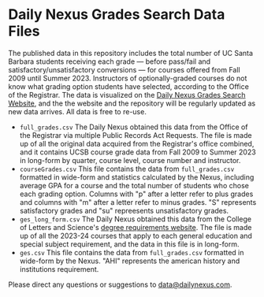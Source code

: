 # Daily Nexus Grades Search Data Files

The published data in this repository includes the total number of UC Santa Barbara students receiving each grade — before pass/fail and satisfactory/unsatisfactory conversions — for courses offered from Fall 2009 until Summer 2023. Instructors of optionally-graded courses do not know what grading option students have selected, according to the Office of the Registrar. The data is visualized on the [Daily Nexus Grades Search Website](https://dailynexus.com/interactives/grades/), and the the website and the repository will be regularly updated as new data arrives. All data is free to re-use.

- ``full_grades.csv`` The Daily Nexus obtained this data from the Office of the Registrar via multiple Public Records Act Requests. The file is made up of all the original data acquired from the Registrar's office combined, and it contains UCSB course grade data from Fall 2009 to Summer 2023 in long-form by quarter, course level, course number and instructor. 
- ``courseGrades.csv`` This file contains the data from ``full_grades.csv`` formatted in wide-form and statistics calculated by the Nexus, including average GPA for a course and the total number of students who chose each grading option. Columns with "p" after a letter refer to plus grades and columns with "m" after a letter refer to minus grades. "S" represents satisfactory grades and "su" repreesents unsatisfactory grades.
- ``ges_long_form.csv`` The Daily Nexus obtained this data from the College of Letters and Science's [degree requirements website](https://duels.ucsb.edu/advising/planning/degree). The file is made up of all the 2023-24 courses that apply to each general education and special subject requirement, and the data in this file is in long-form. 
- ``ges.csv`` This file contains the data from ``full_grades.csv`` formatted in wide-form by the Nexus. "AHI" represents the american history and institutions requirement.

Please direct any questions or suggestions to [data@dailynexus.com](mailto:data@dailynexus.com).
